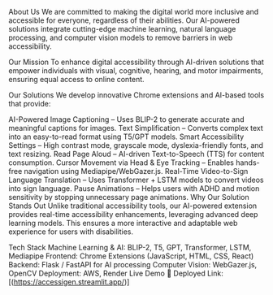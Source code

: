 About Us
We are committed to making the digital world more inclusive and accessible for everyone, regardless of their abilities. Our AI-powered solutions integrate cutting-edge machine learning, natural language processing, and computer vision models to remove barriers in web accessibility.

Our Mission
To enhance digital accessibility through AI-driven solutions that empower individuals with visual, cognitive, hearing, and motor impairments, ensuring equal access to online content.

Our Solutions
We develop innovative Chrome extensions and AI-based tools that provide:

AI-Powered Image Captioning – Uses BLIP-2 to generate accurate and meaningful captions for images.
Text Simplification – Converts complex text into an easy-to-read format using T5/GPT models.
Smart Accessibility Settings – High contrast mode, grayscale mode, dyslexia-friendly fonts, and text resizing.
Read Page Aloud – AI-driven Text-to-Speech (TTS) for content consumption.
Cursor Movement via Head & Eye Tracking – Enables hands-free navigation using Mediapipe/WebGazer.js.
Real-Time Video-to-Sign Language Translation – Uses Transformer + LSTM models to convert videos into sign language.
Pause Animations – Helps users with ADHD and motion sensitivity by stopping unnecessary page animations.
Why Our Solution Stands Out
Unlike traditional accessibility tools, our AI-powered extension provides real-time accessibility enhancements, leveraging advanced deep learning models. This ensures a more interactive and adaptable web experience for users with disabilities.

Tech Stack
Machine Learning & AI: BLIP-2, T5, GPT, Transformer, LSTM, Mediapipe
Frontend: Chrome Extensions (JavaScript, HTML, CSS, React)
Backend: Flask / FastAPI for AI processing
Computer Vision: WebGazer.js, OpenCV
Deployment: AWS, Render
Live Demo
🔗 Deployed Link: [(https://accessigen.streamlit.app/)]
